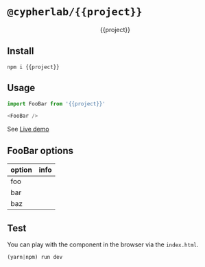 # `@cypherlab/{{project}}`

<!--- Hero Image
<p align="center">
  <img width="300" alt="screenshot" src="https://user-images.githubusercontent.com/503577/65078746-f2510680-d99d-11e9-991b-b6aed436aec2.png">
</p>
-->
<p align="center">
  {{project}}
</p>
<!--- NPM badges
<p align="center">
  <a href="https://www.npmjs.com/package/@cypherlab/{{project}}">
    <img alt="npm" src="https://img.shields.io/npm/v/@cypherlab/{{project}}">
  </a>
  <img alt="NPM badge" src="https://img.shields.io/npm/l/@cypherlab/{{project}}">
</p>
-->


## Install
```
npm i {{project}}
```


## Usage 

```js
import FooBar from '{{project}}'

<FooBar />
```

See [Live demo](https://raw.githack.com/{GithubUsername}/{{project}}/master/index.html)  



## FooBar options

| option        | info                                                            |
|---------------|-----------------------------------------------------------------|
| foo           |                                                                 |
| bar           |                                                                 |
| baz           |                                                                 |



## Test 

You can play with the component in the browser via the `index.html`.

```js
(yarn|npm) run dev
```
